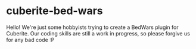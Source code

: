 # cuberite-bed-wars
Hello! We're just some hobbyists trying to create a BedWars plugin for Cuberite. 
Our coding skills are still a work in progress, so please forgive us for any bad code :P
